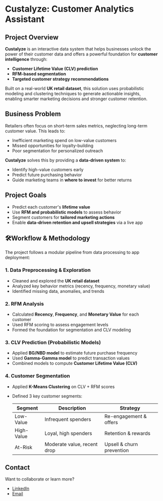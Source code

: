 
# Custalyze: Customer Analytics Assistant

## Project Overview

**Custalyze** is an interactive data system that helps businesses unlock the power of their customer data and offers a powerful foundation for **customer intelligence** through:


* **Customer Lifetime Value (CLV) prediction**
* **RFM-based segmentation**
* **Targeted customer strategy recommendations**

Built on a real-world **UK retail dataset**, this solution uses probabilistic modeling and clustering techniques to generate actionable insights, enabling smarter marketing decisions and stronger customer retention.


## Business Problem

Retailers often focus on short-term sales metrics, neglecting long-term customer value. This leads to:

* Inefficient marketing spend on low-value customers
* Missed opportunities for loyalty-building
* Poor segmentation for personalized outreach

**Custalyze** solves this by providing a **data-driven system** to:

* Identify high-value customers early
* Predict future purchasing behavior
* Guide marketing teams in **where to invest** for better returns


## Project Goals

* Predict each customer's **lifetime value**
* Use **RFM and probabilistic models** to assess behavior
* Segment customers for **tailored marketing actions**
* Enable **data-driven retention and upsell strategies** via a live app


## 🛠Workflow & Methodology

The project follows a modular pipeline from data processing to app deployment:

### 1. Data Preprocessing & Exploration

* Cleaned and explored the **UK retail dataset**
* Analyzed key behavior metrics (recency, frequency, monetary value)
* Identified missing data, anomalies, and trends

### 2. RFM Analysis

* Calculated **Recency**, **Frequency**, and **Monetary Value** for each customer
* Used RFM scoring to assess engagement levels
* Formed the foundation for segmentation and CLV modeling

### 3. CLV Prediction (Probabilistic Models)

* Applied **BG/NBD model** to estimate future purchase frequency
* Used **Gamma-Gamma model** to predict transaction values
* Combined models to compute **Customer Lifetime Value (CLV)**

### 4. Customer Segmentation

* Applied **K-Means Clustering** on CLV + RFM scores
* Defined 3 key customer segments:

  | Segment    | Description                 | Strategy                  |
  | ---------- | --------------------------- | ------------------------- |
  | Low-Value  | Infrequent spenders         | Re-engagement & offers    |
  | High-Value | Loyal, high spenders        | Retention & rewards       |
  | At-Risk    | Moderate value, recent drop | Upsell & churn prevention |



## Contact

Want to collaborate or learn more?

* [LinkedIn](https://www.linkedin.com/in/hadeel-als)
* [Email](mailto:alsaadonhadeel@gmail.com)


